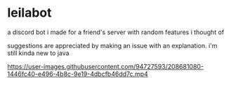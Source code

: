 # leilabot
a discord bot i made for a friend's server with random features i thought of

suggestions are appreciated by making an issue with an explanation. i'm still kinda new to java

https://user-images.githubusercontent.com/94727593/208681080-1446fc40-e496-4b8c-9e19-4dbcfb46dd7c.mp4

